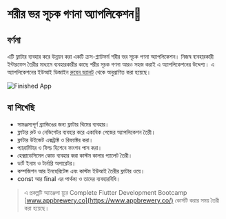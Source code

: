 # শরীর ভর সূচক গণনা অ্যাপলিকেশন💪

## বর্ণনা

এটি ফ্লাটার ব্যবহার করে উন্নয়ন করা একটি ক্রস-প্ল্যাটফর্ম শরীর ভর সূচক গণনা অ্যাপলিকেশন। নিজস্ব ব্যবহারকারী ইন্টারফেস তৈরীর মাধ্যমে ব্যবহারকারীর কাছে শরীর সূচক গণনা আরও সহজ করাই এ অ্যাপলিকেশনের উদ্দেশ্য। এ অ্যাপলিকেশনের ইউআই ডিজাইন [রুবেন ভ্যালট](https://dribbble.com/shots/4585382-Simple-BMI-Calculator) থেকে অনুপ্রাণিত করা হয়েছে। 

![Finished App](https://github.com/londonappbrewery/Images/blob/master/bmi-calc-demo.gif)

## যা শিখেছি

- সামঞ্জস্যপূর্ণ ব্র্যান্ডিঙের জন্য ফ্লাটার থিমের ব্যবহার।
- ফ্লাটার রুট ও নেভিগেটর ব্যবহার করে একাধিক পেজের অ্যাপলিকেশন তৈরী।
- ফ্লাটার উইজেট এক্সট্রাক্ট ও রিফ্যাক্টর করা। 
- প্যারামিটার ও ফিল্ড হিশেবে ফাংশন পাস করা। 
- হেক্সাডেসিমেল কোড ব্যবহার করা কাস্টম কালার প্যালেট তৈরী। ‌
- ডার্ট ইনাম ও টার্নারি অপারেটর। 
- কম্পজিশন আর ইনহেরিটেন্স এবং কাস্টম ইউআই তৈরীর ফ্লাটার ওয়ে। 
- const আর final এর পার্থক্য ও তাদের ব্যবহারবিধি। 
 
> এ প্রকল্পটি অ্যাঞ্জেলা য়্যুর Complete Flutter Development Bootcamp [www.appbrewery.co](https://www.appbrewery.co/) কোর্সটি করার সময় তৈরী করা হয়েছে। 
